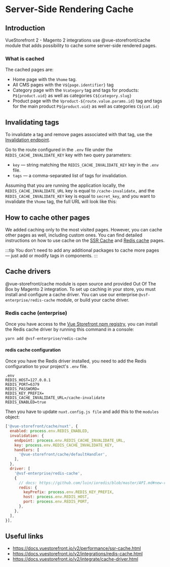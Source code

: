 # Server-Side Rendering Cache

## Introduction

VueStorefront 2 - Magento 2 integrations use @vue-storefront/cache module that adds possibility to cache some server-side
rendered pages.

### What is cached
The cached pages are:

* Home page with the `Vhome` tag.
* All CMS pages with the `V${page.identifier}` tag
* Category page with the `Vcategory` tag and tags for products: `P${product.uid}` as well as categories `C${category.slug}`
* Product page with the `Vproduct-${route.value.params.id}` tag and tags for the main product `P${product.uid}` as well as categories `C${cat.id}`

## Invalidating tags

To invalidate a tag and remove pages associated with that tag, use the [Invalidation endpoint](https://docs.vuestorefront.io/v2/performance/ssr-cache.html#invalidating-tags).

Go to the route configured in the `.env` file under the `REDIS_CACHE_INVALIDATE_KEY` key with two query parameters:
* `key` — string matching the `REDIS_CACHE_INVALIDATE_KEY` key in the `.env` file.
* `tags` — a comma-separated list of tags for invalidation.

Assuming that you are running the application locally, the `REDIS_CACHE_INVALIDATE_URL` key is equal to `/cache-invalidate,` and the `REDIS_CACHE_INVALIDATE_KEY` key is equal to `secret_key`, and you want to invalidate the `Vhome` tag, the full URL will look like this:

## How to cache other pages

We added caching only to the most visited pages. However, you can cache other pages as well, including custom ones. You can find detailed instructions on how to use cache on the [SSR Cache](https://docs.vuestorefront.io/v2/performance/ssr-cache.html) and [Redis cache](https://docs.vuestorefront.io/v2/integrations/redis-cache.html) pages.

:::tip
You don't need to add any additional packages to cache more pages — just add or modify tags in components.
:::

## Cache drivers

@vue-storefront/cache module is open source and provided Out Of The Box by Magento 2 integration.
To set up caching in your store, you must install and configure a cache driver.
You can use our enterprise `@vsf-enterprise/redis-cache` module, or build your cache driver.

### Redis cache (enterprise)
Once you have access to the [Vue Storefront npm registry](https://docs.vuestorefront.io/v2/general/enterprise.htm),
you can install the Redis cache driver by running this command in a console:

``yarn add @vsf-enterprise/redis-cache``


#### redis cache configuration

Once you have the Redis driver installed, you need to add the Redis configuration to your project's `.env` file.

```
.env
REDIS_HOST=127.0.0.1
REDIS_PORT=6379
REDIS_PASSWORD=
REDIS_KEY_PREFIX=
REDIS_CACHE_INVALIDATE_URL=/cache-invalidate
REDIS_ENABLED=true
```

Then you have to update `nuxt.config.js file` and add this to the `modules` object:

```javascript
['@vue-storefront/cache/nuxt', {
  enabled: process.env.REDIS_ENABLED,
  invalidation: {
    endpoint: process.env.REDIS_CACHE_INVALIDATE_URL,
    key: process.env.REDIS_CACHE_INVALIDATE_KEY,
    handlers: [
      '@vue-storefront/cache/defaultHandler',
    ],
  },
  driver: [
    '@vsf-enterprise/redis-cache',
    {
      // docs: https://github.com/luin/ioredis/blob/master/API.md#new-redisport-host-options
      redis: {
        keyPrefix: process.env.REDIS_KEY_PREFIX,
        host: process.env.REDIS_HOST,
        port: process.env.REDIS_PORT,
      },
    },
  ],
}],
```

## Useful links

- https://docs.vuestorefront.io/v2/performance/ssr-cache.html
- https://docs.vuestorefront.io/v2/integrations/redis-cache.html
- https://docs.vuestorefront.io/v2/integrate/cache-driver.html
